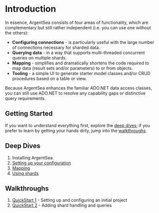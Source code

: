 ﻿# Introduction

In essence, ArgentSea consists of four areas of functionality, which are complementary but still rather independent (i.e. you can use one without the others):

* __Configuring connections__ - is particularly useful with the large number of connections necessary for sharded data.
* __Querying data__ - in a way that supports multi-threaded concurrent queries on multiple shards.
* __Mapping__ - simplifies and dramatically shortens the code required to map data (result sets and/or parameters) to or from objects.
* __Tooling__ - a simple UI to generate starter model classes and/or CRUD procedures based on a table or view.

Because ArgentSea enhances the familiar ADO.NET data access classes, you can still use ADO.NET to resolve any capability gaps or distinctive query requirements.

## Getting Started

If you want to understand everything first, explore the [deep dives](#deep-dives); if you prefer to learn by getting your hands dirty, jump into the [walkthroughs](#walkthroughs).

## Deep Dives

1. Installing ArgentSea.
2. [Setting up your configuration](configuration.md)
3. [Mapping](mapping.md)
4. [Using shards](sharding.md)

## Walkthroughs
1. [QuickStart 1](quickstart1.md) - Setting up and configuring an initial project
2. [QuickStart 2](quickstart2.md) - Adding shard handling and queries